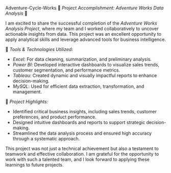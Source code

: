 Adventure-Cycle-Works
🌟 *Project Accomplishment: Adventure Works Data Analysis* 🌟 

I am excited to share the successful completion of the *Adventure Works Analysis Project*, where my team and I worked collaboratively to uncover actionable insights from data. This project was an excellent opportunity to apply analytical skills and leverage advanced tools for business intelligence. 

📌 *Tools & Technologies Utilized:* 
- *Excel*: For data cleaning, summarization, and preliminary analysis. 
- *Power BI*: Developed interactive dashboards to visualize sales trends, customer segmentation, and performance metrics. 
- *Tableau*: Created dynamic and visually impactful reports to enhance decision-making. 
- *MySQL*: Used for efficient data extraction, transformation, and management. 

🎯 *Project Highlights:* 
- Identified critical business insights, including sales trends, customer preferences, and product performance. 
- Designed intuitive dashboards and reports to support strategic decision-making. 
- Streamlined the data analysis process and ensured high accuracy through a systematic approach. 

This project was not just a technical achievement but also a testament to teamwork and effective collaboration. I am grateful for the opportunity to work with such a talented team, and I look forward to applying these learnings to future projects.
